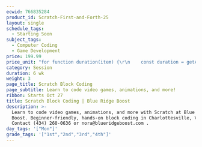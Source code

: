 ```yaml
---
ecwid: 766835284
product_id: Scratch-First-and-Forth-25
layout: single
schedule_tags:
  - Starting Soon
subject_tags:
  - Computer Coding
  - Game Development
price: 199.99
price_unit: "for function duration(item) {\r\n    const duration = getAttributeValue(item, 'Duration (in weeks)');\r\n    if (item.categoryIds.includes(SESSIONS_ID)) {\r\n       return `${duration} wk`;\r\n    } else if (item.categoryIds.includes(SUBSCRIPTIONS_ID)) {\r\n        if (duration === undefined) {\r\n            return \"Flexible\";\r\n        } else if (duration <= 12) {\r\n            return \"2-3 mo\";\r\n        } else if (duration <= 24) {\r\n            return \"4-6 mo\";\r\n        } else {\r\n            return \"6+ mo\";\r\n        }\r\n    } else if (item.categoryIds.includes(SINGLE_ID)) {\r\n        return \"1 wk\";\r\n    }\r\n} sessions"
category: Session
duration: 6 wk
weight: 3
page_title: Scratch Block Coding
page_subtitle: Learn to code video games, animations, and more!
ribbon: Starts Oct 27
title: Scratch Block Coding | Blue Ridge Boost
description: >-
  Learn to code video games, animations, and more with Scratch at Blue Ridge
  Boost. Beginner-friendly, hands-on block coding in Charlottesville, VA.
  Contact (434) 260-0636 or nora@blueridgeboost.com .
day_tags: '["Mon"]'
grade_tags: '["1st","2nd","3rd","4th"]'
---
```


